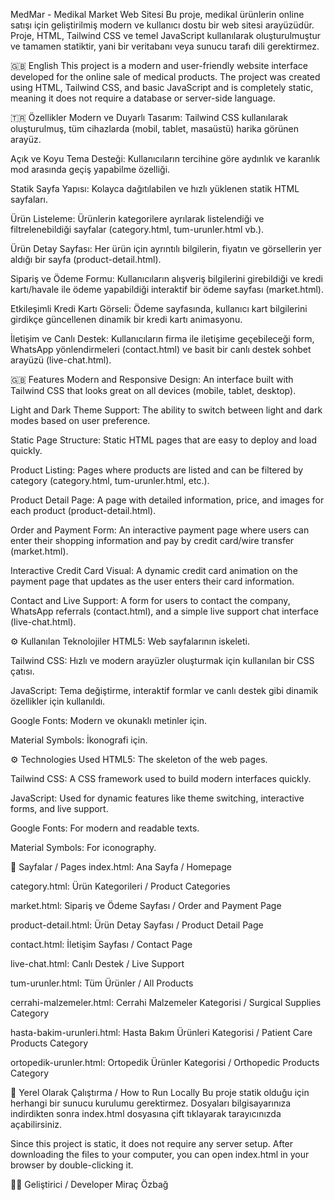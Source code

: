 MedMar - Medikal Market Web Sitesi
Bu proje, medikal ürünlerin online satışı için geliştirilmiş modern ve kullanıcı dostu bir web sitesi arayüzüdür. Proje, HTML, Tailwind CSS ve temel JavaScript kullanılarak oluşturulmuştur ve tamamen statiktir, yani bir veritabanı veya sunucu tarafı dili gerektirmez.

🇬🇧 English
This project is a modern and user-friendly website interface developed for the online sale of medical products. The project was created using HTML, Tailwind CSS, and basic JavaScript and is completely static, meaning it does not require a database or server-side language.

🇹🇷 Özellikler
Modern ve Duyarlı Tasarım: Tailwind CSS kullanılarak oluşturulmuş, tüm cihazlarda (mobil, tablet, masaüstü) harika görünen arayüz.

Açık ve Koyu Tema Desteği: Kullanıcıların tercihine göre aydınlık ve karanlık mod arasında geçiş yapabilme özelliği.

Statik Sayfa Yapısı: Kolayca dağıtılabilen ve hızlı yüklenen statik HTML sayfaları.

Ürün Listeleme: Ürünlerin kategorilere ayrılarak listelendiği ve filtrelenebildiği sayfalar (category.html, tum-urunler.html vb.).

Ürün Detay Sayfası: Her ürün için ayrıntılı bilgilerin, fiyatın ve görsellerin yer aldığı bir sayfa (product-detail.html).

Sipariş ve Ödeme Formu: Kullanıcıların alışveriş bilgilerini girebildiği ve kredi kartı/havale ile ödeme yapabildiği interaktif bir ödeme sayfası (market.html).

Etkileşimli Kredi Kartı Görseli: Ödeme sayfasında, kullanıcı kart bilgilerini girdikçe güncellenen dinamik bir kredi kartı animasyonu.

İletişim ve Canlı Destek: Kullanıcıların firma ile iletişime geçebileceği form, WhatsApp yönlendirmeleri (contact.html) ve basit bir canlı destek sohbet arayüzü (live-chat.html).

🇬🇧 Features
Modern and Responsive Design: An interface built with Tailwind CSS that looks great on all devices (mobile, tablet, desktop).

Light and Dark Theme Support: The ability to switch between light and dark modes based on user preference.

Static Page Structure: Static HTML pages that are easy to deploy and load quickly.

Product Listing: Pages where products are listed and can be filtered by category (category.html, tum-urunler.html, etc.).

Product Detail Page: A page with detailed information, price, and images for each product (product-detail.html).

Order and Payment Form: An interactive payment page where users can enter their shopping information and pay by credit card/wire transfer (market.html).

Interactive Credit Card Visual: A dynamic credit card animation on the payment page that updates as the user enters their card information.

Contact and Live Support: A form for users to contact the company, WhatsApp referrals (contact.html), and a simple live support chat interface (live-chat.html).

⚙️ Kullanılan Teknolojiler
HTML5: Web sayfalarının iskeleti.

Tailwind CSS: Hızlı ve modern arayüzler oluşturmak için kullanılan bir CSS çatısı.

JavaScript: Tema değiştirme, interaktif formlar ve canlı destek gibi dinamik özellikler için kullanıldı.

Google Fonts: Modern ve okunaklı metinler için.

Material Symbols: İkonografi için.

⚙️ Technologies Used
HTML5: The skeleton of the web pages.

Tailwind CSS: A CSS framework used to build modern interfaces quickly.

JavaScript: Used for dynamic features like theme switching, interactive forms, and live support.

Google Fonts: For modern and readable texts.

Material Symbols: For iconography.

📂 Sayfalar / Pages
index.html: Ana Sayfa / Homepage

category.html: Ürün Kategorileri / Product Categories

market.html: Sipariş ve Ödeme Sayfası / Order and Payment Page

product-detail.html: Ürün Detay Sayfası / Product Detail Page

contact.html: İletişim Sayfası / Contact Page

live-chat.html: Canlı Destek / Live Support

tum-urunler.html: Tüm Ürünler / All Products

cerrahi-malzemeler.html: Cerrahi Malzemeler Kategorisi / Surgical Supplies Category

hasta-bakim-urunleri.html: Hasta Bakım Ürünleri Kategorisi / Patient Care Products Category

ortopedik-urunler.html: Ortopedik Ürünler Kategorisi / Orthopedic Products Category

🚀 Yerel Olarak Çalıştırma / How to Run Locally
Bu proje statik olduğu için herhangi bir sunucu kurulumu gerektirmez. Dosyaları bilgisayarınıza indirdikten sonra index.html dosyasına çift tıklayarak tarayıcınızda açabilirsiniz.

Since this project is static, it does not require any server setup. After downloading the files to your computer, you can open index.html in your browser by double-clicking it.

🧑‍💻 Geliştirici / Developer
Miraç Özbağ
